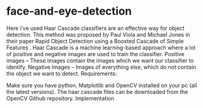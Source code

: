 # face-and-eye-detection
Here i've used Haar Cascade classifiers are an effective way for object detection. 
This method was proposed by Paul Viola and Michael Jones in their paper Rapid Object Detection using a Boosted Cascade of Simple Features .
Haar Cascade is a machine learning-based approach where a lot of positive and negative images are used to train the classifier. 
Positive images – These images contain the images which we want our classifier to identify.
Negative Images – Images of everything else, which do not contain the object we want to detect.
Requirements: 

Make sure you have python, Matplotlib and OpenCV installed on your pc (all the latest versions).
The haar cascade files can be downloaded from the OpenCV Github repository.
Implementation
